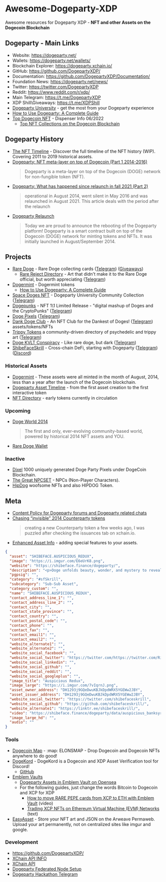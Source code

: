 # Awesome-Dogeparty-XDP
Awesome resources for Dogeparty XDP - **NFT and other Assets on the Dogecoin Blockchain**

## Dogeparty - Main Links
- Website: https://dogeparty.net/
- Wallets: https://dogeparty.net/wallets/
- Blockchain Explorer: https://dogeparty.xchain.io/
- GitHub: https://github.com/DogepartyXDP/
- Documentation: https://github.com/DogepartyXDP/Documentation/
- Foundation News: https://dogeparty.net/news/
- Twitter: https://twitter.com/DogepartyXDP
- Reddit: https://www.reddit.com/r/xdp/
- Main Telegram: https://t.me/DogepartyXDP
- XDP Shill\Giveaways: https://t.me/XDPShill
- [Dogeparty University](https://dp.university/curriculum) - get the most from your Dogeparty experience
- [How to Use Dogeparty: A Complete Guide](https://dogermint.com/dogeparty/)
- [Top Dogecoin NFT](https://docs.google.com/spreadsheets/d/1K-QILius6sJNX7GDwadAMY8fDNeEobkt1SjI3kOHk9E/) - Dispenser Info 06/2022
  - [Top NFT Collections on the Dogecoin Blockchain](https://shibeface.finance/dogeparty/top-dogecoin-nft-collections/) 

## Dogeparty History

- [The NFT Timeline](https://thenfttimeline.com/) - Discover the full timeline of the NFT history (WIP). Covering 2011 to 2019 historical assets.
- [Dogeparty: NFT meta-layer on top of Dogecoin (Part 1  2014-2016)](https://doggfather.medium.com/dogeparty-nft-meta-layer-on-top-of-dogecoin-part-1-3105d7b24abf)
  > Dogeparty is a meta-layer on top of the Dogecoin (DOGE) network for non-fungible token (NFT).
- [Dogeparty: What has happened since relaunch in fall 2021 (Part 2)](https://doggfather.medium.com/dogeparty-what-has-happened-since-relaunch-in-fall-2021-part-2-47a324303080)
  > operational in August 2014, went silent in May 2016 and was relaunched in August 2021. This article deals with the period after the relaunch
- [Dogeparty Relaunch](https://dogeparty.net/dogeparty-platform-announcement/)
  > Today we are proud to announce the rebooting of the Dogeparty platform! Dogeparty is a smart contract built on top of the Dogecoin (DOGE) network for minting tokens and NFTs.  It was initially launched in August/September 2014.

## Projects
- [Rare Doge](https://raredogedirectory.com/) - Rare Doge collecting cards ([Telegram](https://t.me/RareDogeTraders/)) ([Giveaways](https://t.me/RareDogeAuctions_Giveaways/))
  - [Rare Reject Directory](http://rarerejectdirectory.com/) - Art that didn't make it to the Rare Doge official, but worth appreciating ([Telegram](https://t.me/RareRejects/))
- [Dogermint](https://www.dogermint.com/) - Dogermint tokens
  - [How to Use Dogeparty: A Complete Guide](https://dogermint.com/dogeparty/) 
- [Space Doges NFT](https://dp.university/spacedoges/) - Dogeparty University Community Collection ([Telegram](https://t.me/spacedoges))
- [Dogepunks](http://doge-punks.com/) - NFT 1\1 Limited Release - "digital mashup of Doges and the CryptoPunks" ([Telegram](https://t.me/realdogepunks/))
- [Doge Pixels](https://dogepixels.io/) ([Telegram](https://t.me/dogepixelschat/))
- [Dank Doge Club](https://www.dankdogeclub.com/) - An NFT Club for the Dankest of Doges! ([Telegram](https://t.me/raredogeclub/))
assets/tokens/NFTs
- [Trippy Tokens](https://trippytokens.wordpress.com/) a community-driven directory of psychedelic and trippy art ([Telegram](https://t.me/trippytokens/))
- [Doge KVLT Conspiracy](https://dogekvlt.com/) - Like rare doge, but dark ([Telegram](https://t.me/dogekvlt/))
- [ShibeFaceSkrill](https://shibeface.finance) - Cross-chain DeFi, starting with Dogeparty ([Telegram](https://t.me/ShibeFaceSkrill)) ([Discord](https://discord.gg/56J85Kk32m))

### Historical Assets
- [Dogermint](https://dogermint.com/) - These assets were all minted in the month of August, 2014, less than a year after the launch of the Dogecoin blockchain.
- [Dogeparty Asset Timeline](https://jpjanssen.com/timeline/dogeparty.html) - from the first asset creation to the first interactive token
- [NFT Directory](https://medium.com/@jakegallen/dogeparty-directory-88c949b21072) - early tokens currently in circulation


### Upcoming
- [Doge World 2014](https://www.littleshibeog.com/dogeworld) 
  > The first and only, ever-evolving community-based world, powered by historical 2014 NFT assets and YOU.
- [Rare Doge Wallet](http://raredogewallet.com/) 

### Inactive
- [Dixel](https://www.takethatnft.com/) 1000 uniquely generated Doge Party Pixels under DogeCoin Blockchain.
- [The Great NPCSET](https://thegreatnpcset.com/) - NPCs (Non-Player Characters).
- [HipDog](https://medium.com/@HIPDOG) woofsome NFTs and also HIPDOG Token.

## Meta
- [Content Policy for Dogeparty forums and Dogeparty related chats](https://github.com/DogepartyXDP/Documentation/blob/master/Dogeparty_Content_Policy.md)
- [Chasing “invisible” 2014 Counterparty tokens](https://doggfather.medium.com/chasing-invisible-2014-counterparty-tokens-e0916c96c60f)
  > creating a new Counterparty token a few weeks ago, I was puzzled after checking the issuances tab on xchain.io.
- [Enhanced Asset Info](https://counterparty.io/docs/enhanced_asset_info/) - adding special features to your assets.

```json
{
  "asset": "SHIBEFACE.AUSPICIOUS_REDUX",
  "image": "https://i.imgur.com/E6eUrK8.png",
  "website": "https://shibeface.finance/dogeparty/",
  "description": "<p>Doge unfolds beauty, wonder, and mystery to reveal the auspicious tapestry of life. <a href='https://dogeparty.xchain.io/asset/SHIBEFACE.AUSPICIOUS'>Auspicious</a> <em>Redux</em> made by @BanksyMaximo.</p><video draggable=\"false\" controls playsinline=\"\" autoplay=\"true\" loop=\"\" class=\"img-fluid img-responsive\" width=\"50%\" style=\"max-width:1080px\"><source type=\"video/mp4\" src=\"https://shibeface.finance/dogeparty/data/auspicious_banksyredux.mp4\"></video><br />    ",
  "pgpsig": "",
  "category": "#sfSkrill",
  "subcategory": "Sub-Sub Asset",
  "category_custom": "",
  "name": "SHIBEFACE.AUSPICIOUS_REDUX",
  "contact_address_line_1": "",
  "contact_address_line_2": "",
  "contact_city": "",
  "contact_state_province": "",
  "contact_country": "",
  "contact_postal_code": "",
  "contact_phone": "",
  "contact_fax": "",
  "contact_email1": "",
  "contact_email2": "",
  "website_alternate1": "",
  "website_alternate2": "",
  "website_social_facebook": "",
  "website_social_twitter": "https://twitter.com/https://twitter.com/Rito_Rhymes",
  "website_social_linkedin": "",
  "website_social_github": "",
  "website_social_reddit": "",
  "website_social_googleplus": "",
  "image_title": "Auspicious Redux",
  "image_large": "https://i.imgur.com/7vIqrnJ.png",
  "asset_owner_address": "DH1293j9GQeDwuKBJkDpdWRX5YGEWw2JBY",
  "asset_issuer_address": "DH1293j9GQeDwuKBJkDpdWRX5YGEWw2JBY",
  "website_social_twitter": "https://twitter.com/shibefaceskrill",
  "website_social_github": "https://github.com/shibefaceskrill/",
  "website_alternate1": "https://linktr.ee/shibefaceskrill/",
  "video": "https://shibeface.finance/dogeparty/data/auspicious_banksyredux.mp4",
  "image_large_hd": "",
  "audio": ""
}
```
### Tools
- [Dogecoin Map](https://dogecoinmap.com/) - :map: ELONSMAP - Drop Dogecoin and Dogecoin NFTs anywhere to do good!
- [DogeKord](https://countercord.github.io/DogeKord.html) - DogeKord is a Dogecoin and XDP Asset Verification tool for Discord!
  - [GitHub](https://github.com/CounterCord/CounterCord/)
- [Emblem Vaults](https://circuitsofvalue.com/) 
  - [Dogeparty Assets in Emblem Vault on Opensea](https://opensea.io/collection/emblem-vault?search[sortAscending]=false&search[sortBy]=FAVORITE_COUNT&search[stringTraits][0][name]=XDP&search[stringTraits][0][values][0]=All%20XDP)
  - For the following guides, just change the words Bitcoin to Dogecoin and XCP for XDP
    - [How to move RARE PEPE cards from XCP to ETH with Emblem Vault](https://youtu.be/S4gNPzLunjA?t=614) (video)
    - [Trading XCP NFTs on Ethereum Virtual Machine (EVM) Networks](https://desktopcommando.medium.com/trading-xcp-nfts-on-ethereum-matic-networks-87a89101fd58) (text)
- [EasyAsset](https://easyasset.art/) - Store your NFT art and JSON on the Arweave Permaweb. Upload your art permanently, not on centralized sites like imgur and google.

### Development
- https://github.com/DogepartyXDP/
- [XChain API INFO](https://dogeparty.net/api/)
- [XChain API](https://dogeparty.xchain.io/api)
- [Dogeparty Federated Node Setup](https://sites.google.com/view/doggfather/other-contributions/dp-node?authuser=0)
- [Dogeparty Hackathon Telegram](https://t.me/dphackathon)

